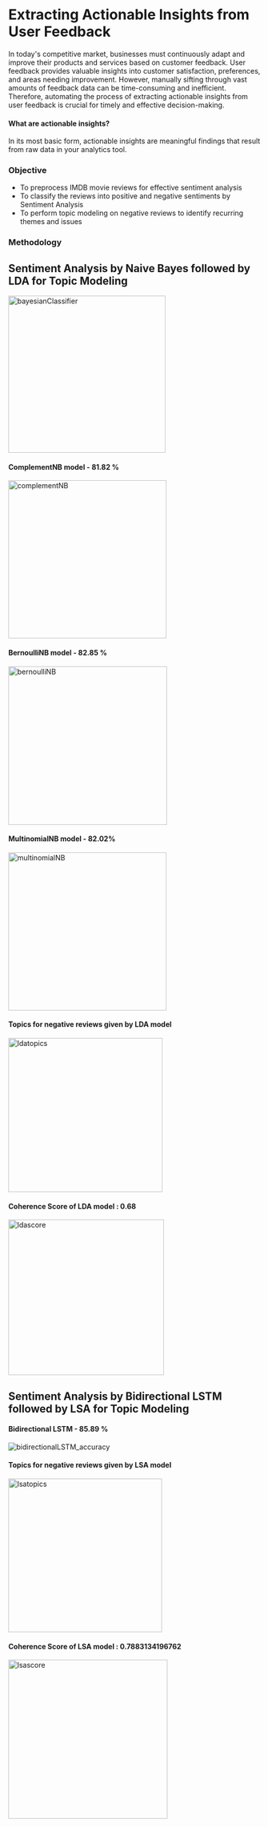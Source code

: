 # Extracting Actionable Insights from User Feedback
In today's competitive market, businesses must continuously adapt and improve their products and services based on customer feedback. User feedback provides valuable insights into customer satisfaction, preferences, and areas needing improvement. However, manually sifting through vast amounts of feedback data can be time-consuming and inefficient. Therefore, automating the process of extracting  actionable insights from user feedback is crucial for timely and effective decision-making. 

#### What are actionable insights?
In its most basic form, actionable insights are meaningful findings that result from raw data in your analytics tool.

### Objective
<ul>
<li>To preprocess IMDB movie reviews for effective sentiment analysis</li>
<li>To classify the reviews into positive and negative sentiments by Sentiment Analysis</li>
<li>To perform topic modeling on negative reviews to identify recurring themes and issues</li>
</ul>

### Methodology
## Sentiment Analysis by Naive Bayes followed by LDA for Topic Modeling

<img width="314" alt="bayesianClassifier" src="https://github.com/user-attachments/assets/e0142ae9-7b2f-4a3e-a86c-9d55d42d3a40">
</br>

#### ComplementNB model -  81.82 %
<img width="316" alt="complementNB" src="https://github.com/user-attachments/assets/5b2f6dd8-a89e-4fd8-8084-a6d3ab72f31f">

#### BernoulliNB model -  82.85 %
<img width="317" alt="bernoulliNB" src="https://github.com/user-attachments/assets/be9e5b16-7ddf-4525-a5da-9a886872120f">

#### MultinomialNB model -  82.02%
<img width="316" alt="multinomialNB" src="https://github.com/user-attachments/assets/f6e51713-5891-4d88-8de9-0d3605af0650">

#### Topics for negative reviews given by LDA model
<img width="308" alt="ldatopics" src="https://github.com/user-attachments/assets/77e830d9-7567-4f93-b622-e22a036a04ec">

#### Coherence Score of LDA model : 0.68 
<img width="311" alt="ldascore" src="https://github.com/user-attachments/assets/8b1e7e04-361a-4253-a8a3-31f5150ff146">

## Sentiment Analysis by Bidirectional LSTM followed by LSA for Topic Modeling

#### Bidirectional LSTM - 85.89 %
![bidirectionalLSTM_accuracy](https://github.com/user-attachments/assets/548099d5-2168-4075-8c4a-885a4f9601fe)

#### Topics for negative reviews given by LSA model
<img width="307" alt="lsatopics" src="https://github.com/user-attachments/assets/59c54c51-9db7-4784-ba67-4e5eec3f9a18">

#### Coherence Score of LSA model : 0.7883134196762
<img width="318" alt="lsascore" src="https://github.com/user-attachments/assets/1001ad71-275b-4685-ab24-c1bab7fca849">


